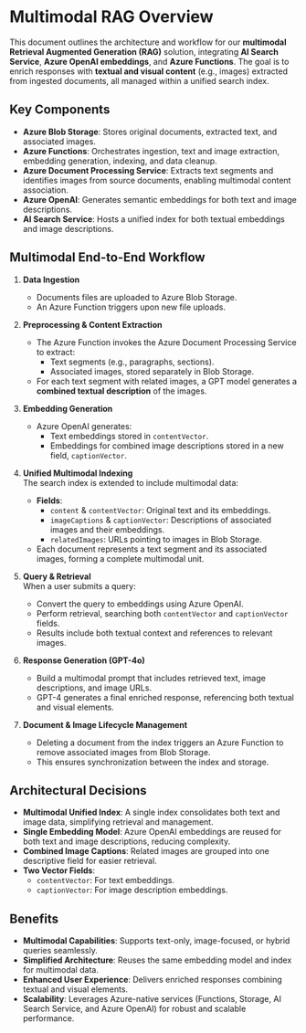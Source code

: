 # Multimodal RAG Overview

This document outlines the architecture and workflow for our **multimodal Retrieval Augmented Generation (RAG)** solution, integrating **AI Search Service**, **Azure OpenAI embeddings**, and **Azure Functions**. The goal is to enrich responses with **textual and visual content** (e.g., images) extracted from ingested documents, all managed within a unified search index.

## Key Components

- **Azure Blob Storage**: Stores original documents, extracted text, and associated images.
- **Azure Functions**: Orchestrates ingestion, text and image extraction, embedding generation, indexing, and data cleanup.
- **Azure Document Processing Service**: Extracts text segments and identifies images from source documents, enabling multimodal content association.
- **Azure OpenAI**: Generates semantic embeddings for both text and image descriptions.
- **AI Search Service**: Hosts a unified index for both textual embeddings and image descriptions.

## Multimodal End-to-End Workflow

1. **Data Ingestion**  
   - Documents files are uploaded to Azure Blob Storage.
   - An Azure Function triggers upon new file uploads.

2. **Preprocessing & Content Extraction**  
   - The Azure Function invokes the Azure Document Processing Service to extract:
     - Text segments (e.g., paragraphs, sections).
     - Associated images, stored separately in Blob Storage.
   - For each text segment with related images, a GPT model generates a **combined textual description** of the images.

3. **Embedding Generation**  
   - Azure OpenAI generates:
     - Text embeddings stored in `contentVector`.
     - Embeddings for combined image descriptions stored in a new field, `captionVector`.

4. **Unified Multimodal Indexing**  
   The search index is extended to include multimodal data:
   - **Fields**:
     - `content` & `contentVector`: Original text and its embeddings.
     - `imageCaptions` & `captionVector`: Descriptions of associated images and their embeddings.
     - `relatedImages`: URLs pointing to images in Blob Storage.
   - Each document represents a text segment and its associated images, forming a complete multimodal unit.

5. **Query & Retrieval**  
   When a user submits a query:
   - Convert the query to embeddings using Azure OpenAI.
   - Perform retrieval, searching both `contentVector` and `captionVector` fields.
   - Results include both textual context and references to relevant images.

6. **Response Generation (GPT-4o)**  
   - Build a multimodal prompt that includes retrieved text, image descriptions, and image URLs.
   - GPT-4 generates a final enriched response, referencing both textual and visual elements.

7. **Document & Image Lifecycle Management**  
   - Deleting a document from the index triggers an Azure Function to remove associated images from Blob Storage.
   - This ensures synchronization between the index and storage.

## Architectural Decisions

- **Multimodal Unified Index**: A single index consolidates both text and image data, simplifying retrieval and management.
- **Single Embedding Model**: Azure OpenAI embeddings are reused for both text and image descriptions, reducing complexity.
- **Combined Image Captions**: Related images are grouped into one descriptive field for easier retrieval.
- **Two Vector Fields**:
  - `contentVector`: For text embeddings.
  - `captionVector`: For image description embeddings.

## Benefits

- **Multimodal Capabilities**: Supports text-only, image-focused, or hybrid queries seamlessly.
- **Simplified Architecture**: Reuses the same embedding model and index for multimodal data.
- **Enhanced User Experience**: Delivers enriched responses combining textual and visual elements.
- **Scalability**: Leverages Azure-native services (Functions, Storage, AI Search Service, and Azure OpenAI) for robust and scalable performance.
